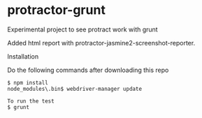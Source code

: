 # protractor-grunt
Experimental project to see protract work with grunt

Added html report with protractor-jasmine2-screenshot-reporter.


Installation

Do the following commands after downloading this repo

    $ npm install
    node_modules\.bin$ webdriver-manager update

    To run the test
    $ grunt
